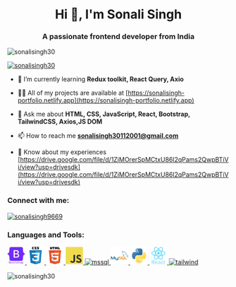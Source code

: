 <h1 align="center">Hi 👋, I'm Sonali Singh</h1>
<h3 align="center">A passionate frontend developer from India</h3>

<p align="left"> <img src="https://komarev.com/ghpvc/?username=sonalisingh30&label=Profile%20views&color=0e75b6&style=flat" alt="sonalisingh30" /> </p>

<p align="left"> <a href="https://github.com/ryo-ma/github-profile-trophy"><img src="https://github-profile-trophy.vercel.app/?username=sonalisingh30" alt="sonalisingh30" /></a> </p>

- 🌱 I’m currently learning **Redux toolkit, React Query, Axio**

- 👨‍💻 All of my projects are available at [https://sonalisingh-portfolio.netlify.app](https://sonalisingh-portfolio.netlify.app)

- 💬 Ask me about **HTML, CSS, JavaScript, React, Bootstrap, TailwindCSS, Axios,JS DOM**

- 📫 How to reach me **sonalisingh30112001@gmail.com**

- 📄 Know about my experiences [https://drive.google.com/file/d/1ZiMOrerSpMCtxU86l2qPams2QwpBTiVi/view?usp=drivesdk](https://drive.google.com/file/d/1ZiMOrerSpMCtxU86l2qPams2QwpBTiVi/view?usp=drivesdk)

<h3 align="left">Connect with me:</h3>
<p align="left">
<a href="https://linkedin.com/in/sonalisingh9669" target="blank"><img align="center" src="https://raw.githubusercontent.com/rahuldkjain/github-profile-readme-generator/master/src/images/icons/Social/linked-in-alt.svg" alt="sonalisingh9669" height="30" width="40" /></a>
</p>

<h3 align="left">Languages and Tools:</h3>
<p align="left"> <a href="https://getbootstrap.com" target="_blank" rel="noreferrer"> <img src="https://raw.githubusercontent.com/devicons/devicon/master/icons/bootstrap/bootstrap-plain-wordmark.svg" alt="bootstrap" width="40" height="40"/> </a> <a href="https://www.w3schools.com/css/" target="_blank" rel="noreferrer"> <img src="https://raw.githubusercontent.com/devicons/devicon/master/icons/css3/css3-original-wordmark.svg" alt="css3" width="40" height="40"/> </a> <a href="https://www.w3.org/html/" target="_blank" rel="noreferrer"> <img src="https://raw.githubusercontent.com/devicons/devicon/master/icons/html5/html5-original-wordmark.svg" alt="html5" width="40" height="40"/> </a> <a href="https://developer.mozilla.org/en-US/docs/Web/JavaScript" target="_blank" rel="noreferrer"> <img src="https://raw.githubusercontent.com/devicons/devicon/master/icons/javascript/javascript-original.svg" alt="javascript" width="40" height="40"/> </a> <a href="https://www.microsoft.com/en-us/sql-server" target="_blank" rel="noreferrer"> <img src="https://www.svgrepo.com/show/303229/microsoft-sql-server-logo.svg" alt="mssql" width="40" height="40"/> </a> <a href="https://www.mysql.com/" target="_blank" rel="noreferrer"> <img src="https://raw.githubusercontent.com/devicons/devicon/master/icons/mysql/mysql-original-wordmark.svg" alt="mysql" width="40" height="40"/> </a> <a href="https://www.python.org" target="_blank" rel="noreferrer"> <img src="https://raw.githubusercontent.com/devicons/devicon/master/icons/python/python-original.svg" alt="python" width="40" height="40"/> </a> <a href="https://reactjs.org/" target="_blank" rel="noreferrer"> <img src="https://raw.githubusercontent.com/devicons/devicon/master/icons/react/react-original-wordmark.svg" alt="react" width="40" height="40"/> </a> <a href="https://tailwindcss.com/" target="_blank" rel="noreferrer"> <img src="https://www.vectorlogo.zone/logos/tailwindcss/tailwindcss-icon.svg" alt="tailwind" width="40" height="40"/> </a> </p>

<p><img align="center" src="https://github-readme-stats.vercel.app/api/top-langs?username=sonalisingh30&show_icons=true&locale=en&layout=compact" alt="sonalisingh30" /></p>
